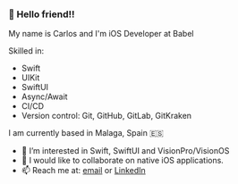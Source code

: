 ### 👋 Hello friend!!

My name is Carlos and I'm iOS Developer at Babel

Skilled in:
- Swift
- UIKit
- SwiftUI
- Async/Await  
- CI/CD
- Version control: Git, GitHub, GitLab, GitKraken

I am currently based in Malaga, Spain 🇪🇸
- 👀 I’m interested in Swift, SwiftUI and VisionPro/VisionOS
- 🤝 I would like to collaborate on native iOS applications.
- 📫 Reach me at: [email](carlos.glez.cue@gmail.com) or [LinkedIn](https://www.linkedin.com/in/carlos-gonzález-cuesta-2600511b0/)

